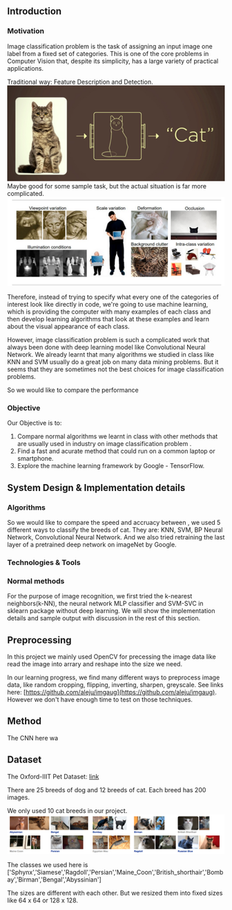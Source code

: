 ## Introduction   

### Motivation
	  
Image classification problem is the task of assigning an input image one label from a fixed set of categories. This is one of the core problems in Computer Vision that, despite its simplicity, has a large variety of practical applications.
 
Traditional way: Feature Description and Detection. 
![](3.png)
Maybe good for some sample task, but the actual situation is far more complicated. 
![](2.png)
	
Therefore, instead of trying to specify what every one of the categories of interest look like directly in code, we're going to use machine learning, which is providing the computer with many examples of each class and then develop learning algorithms that look at these examples and learn about the visual appearance of each class. 

However, image classification problem is such a complicated work that always been done with deep learning model like Convolutional Neural Network. We already learnt that many algorithms we studied in class like KNN and SVM usually do a great job on many data mining problems. But it seems that they are sometimes not the best choices for image classification problems. 

So we would like to compare the performance 


### Objective
	
Our Objective is to: 
	
1. Compare normal algorithms we learnt in class with other methods that are usually used in industry on image classification problem .
2. Find a fast and acurate method that could run on a common laptop or smartphone. 
3. Explore the machine learning framework by Google - TensorFlow. 



## System Design & Implementation details

### Algorithms



So we would like to compare the speed and accruacy between , we used 5 different ways to classify the breeds of cat. They are: KNN, SVM, BP Neural Network, Convolutional Neural Network. And we also tried retraining the last layer of a pretrained deep network on imageNet by Google.


### Technologies & Tools 


### Normal methods

For the purpose of image recognition, we first tried the k-nearest neighbors(k-NN), the neural network MLP classifier and SVM-SVC in sklearn package without deep learning. We will show the implementation details and sample output with discussion in the rest of this section.











## Preprocessing

In this project we mainly used OpenCV for precessing the image data like read the image into arrary and reshape into the size we need. 

In our learning progress, we find many different ways to preprocess image data, like random cropping, flipping, inverting, sharpen, greyscale. See links here: [https://github.com/aleju/imgaug](https://github.com/aleju/imgaug). However we don't have enough time to test on those techniques. 


## Method






The CNN here wa





## Dataset
The Oxford-IIIT Pet Dataset: [link](http://www.robots.ox.ac.uk/~vgg/data/pets/)

There are 25 breeds of dog and 12 breeds of cat. Each breed has 200 images. 

We only used 10 cat breeds in our project. 
![](1.png)

The classes we used here is 
 ['Sphynx','Siamese','Ragdoll','Persian','Maine_Coon','British_shorthair','Bombay','Birman','Bengal','Abyssinian']

The sizes are different with each other. But we resized them into fixed sizes like 64 x 64 or 128 x 128. 